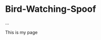 # Bird-Watching-Spoof

<meta name="author" content="Caitlin Schaeffer" />
<meta
  name="description"
  content="AwesomeInc class HTML and CSS coding project early." />
  <html lang="en-US">
  …
</html>


<!doctype html>
<html lang="en-US">
  <head>
    <meta charset="utf-8" />
    <title>My test page</title>
  </head>
  <body>
    <p>This is my page</p>
  </body>
</html>

